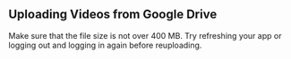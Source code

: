 ## Uploading Videos from Google Drive

Make sure that the file size is not over 400 MB. Try refreshing your app or logging out and logging in again before reuploading.

